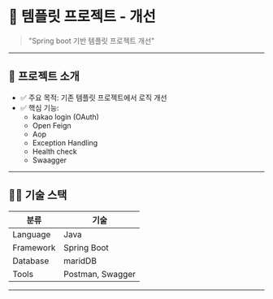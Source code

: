 # 📌 템플릿 프로젝트 - 개선


> "Spring boot 기반 템플릿 프로젝트 개선"

---

## 🚀 프로젝트 소개

- ✅ 주요 목적: 기존 템플릿 프로젝트에서 로직 개선
- ✅ 핵심 기능:
  - kakao login (OAuth)
  - Open Feign
  - Aop
  - Exception Handling
  - Health check
  - Swaagger
    
---

## 🧑‍💻 기술 스택

| 분류 | 기술 |
|------|------|
| Language | Java |
| Framework | Spring Boot |
| Database | maridDB |
| Tools | Postman, Swagger |

---

